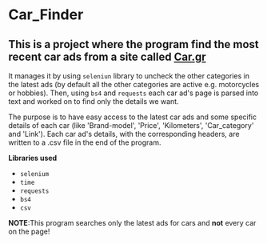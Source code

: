 # Car_Finder

## This is a project where the program find the most recent car ads from a site called [Car.gr](https://www.car.gr/latest/)

It manages it by using `seleniun` library to uncheck the other categories in the latest ads (by default all the other categories are active e.g. motorcycles or hobbies). Then, using `bs4` and `requests` each car ad's page is parsed into text and worked on to find only the details we want.

The purpose is to have easy access to the latest car ads and some specific details of each car (like 'Brand-model', 'Price', 'Kilometers', 'Car_category' and 'Link').
Each car ad's details, with the corresponding headers, are written to a .csv file in the end of the program.

**Libraries used**

* `selenium`
* `time`
* `requests`
* `bs4`
* `csv`

**NOTE**:This program searches only the latest ads for cars and **not** every car on the page!

